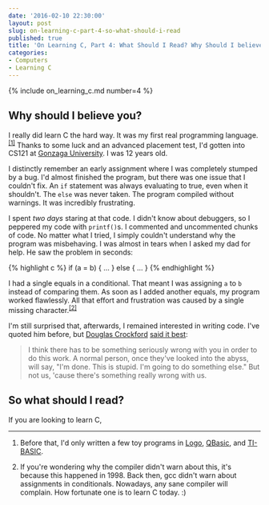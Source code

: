 ```yaml
---
date: '2016-02-10 22:30:00'
layout: post
slug: on-learning-c-part-4-so-what-should-i-read
published: true
title: 'On Learning C, Part 4: What Should I Read? Why Should I believe you?'
categories:
- Computers
- Learning C
---
```


{% include on_learning_c.md number=4 %}

## Why should I believe you?

I really did learn C the hard way. It was my first real programming language.<sup>[\[1\]](#ref_1)</sup> Thanks to some luck and an advanced placement test, I'd gotten into CS121 at [Gonzaga University](https://en.wikipedia.org/wiki/Gonzaga_University). I was 12 years old.

I distinctly remember an early assignment where I was completely stumped by a bug. I'd almost finished the program, but there was one issue that I couldn't fix. An `if` statement was always evaluating to true, even when it shouldn't. The `else` was never taken. The program compiled without warnings. It was incredibly frustrating.

I spent *two days* staring at that code. I didn't know about debuggers, so I peppered my code with `printf()`s. I commented and uncommented chunks of code. No matter what I tried, I simply couldn't understand why the program was misbehaving. I was almost in tears when I asked my dad for help. He saw the problem in seconds:

{% highlight c %}
if (a = b) {
  ...
} else {
  ...
}
{% endhighlight %}

I had a single equals in a conditional. That meant I was assigning `a` to `b` instead of comparing them. As soon as I added another equals, my program worked flawlessly. All that effort and frustration was caused by a single missing character.<sup>[\[2\]](#ref_2)</sup>

I'm still surprised that, afterwards, I remained interested in writing code. I've quoted him before, but [Douglas Crockford](http://www.crockford.com/) [said it best](http://www.youtube.com/watch?v=taaEzHI9xyY#t=26m50s):

>I think there has to be something seriously wrong with you in order to do this work. A normal person, once they've looked into the abyss, will say, "I'm done. This is stupid. I'm going to do something else." But not us, 'cause there's something really wrong with us.


## So what should I read?

If you are looking to learn C, 

---

1. <span id="ref_1"></span>Before that, I'd only written a few toy programs in [Logo](https://en.wikipedia.org/wiki/Logo_%28programming_language%29), [QBasic](https://en.wikipedia.org/wiki/QBasic), and [TI-BASIC](https://en.wikipedia.org/wiki/TI-BASIC).

2. <span id="ref_2"></span>If you're wondering why the compiler didn't warn about this, it's because this happened in 1998. Back then, gcc didn't warn about assignments in conditionals. Nowadays, any sane compiler will complain. How fortunate one is to learn C today. :)
